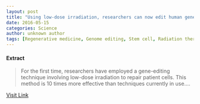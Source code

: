 ```yaml
---
layout: post
title: "Using low-dose irradiation, researchers can now edit human genes"
date: 2016-05-15
categories: Science
author: unknown author
tags: [Regenerative medicine, Genome editing, Stem cell, Radiation therapy, Gene, Regeneration (biology), Medicine, Mutation, Disease, Advertising, Health sciences, Biotechnology, Life sciences, Biology]
---
```





#### Extract
>For the first time, researchers have employed a gene-editing technique involving low-dose irradiation to repair patient cells. This method is 10 times more effective than techniques currently in use....



[Visit Link](http://www.sciencedaily.com/releases/2015/07/150722150920.htm)


